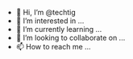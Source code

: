 - 👋 Hi, I’m @techtig
- 👀 I’m interested in ...
- 🌱 I’m currently learning ...
- 💞️ I’m looking to collaborate on ...
- 📫 How to reach me ...

<!---
techtig/techtig is a ✨ special ✨ repository because its `README.md` (this file) appears on your GitHub profile.
You can click the Preview link to take a look at your changes.
--->
